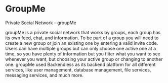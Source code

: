 # GroupMe
Private Social Network - groupMe

groupMe is a private social network that works by groups, each group has its own feed, chat, and information.
To be part of a group you will need to create a new group or join an existing one by entering a valid invite code.
Users can have multiple groups but can only choose one active one at a time, so you have plenty of information but you filter
what you want to see whenever you want, but choosing your active group or changing to another one. groupMe used Backendless as
its backend platform for all different services, like user management, database management, file services, messaging services,
and much more.
